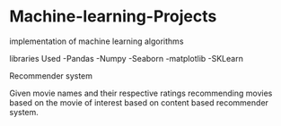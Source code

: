 # Machine-learning-Projects
implementation of machine learning algorithms 

libraries Used
-Pandas
-Numpy
-Seaborn
-matplotlib
-SKLearn

Recommender system

Given movie names and their respective ratings recommending movies based on the movie of interest based on content based recommender system.
